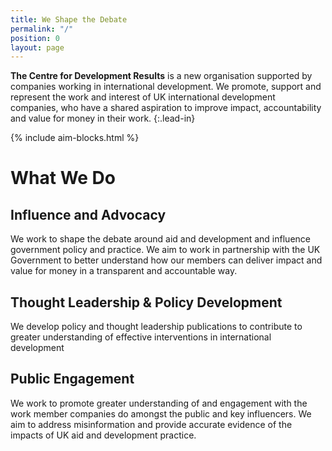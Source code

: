 ```yaml
---
title: We Shape the Debate
permalink: "/"
position: 0
layout: page
---
```


**The Centre for Development Results** is a new organisation supported by companies working in international development. We promote, support and represent the work and interest of UK international development companies, who have a shared aspiration to improve impact, accountability and value for money in their work.
{:.lead-in}

{% include aim-blocks.html %}

# What We Do

## Influence and Advocacy

We work to shape the debate around aid and development and influence government policy and practice. We aim to work in partnership with the UK Government to better understand how our members can deliver impact and value for money in a transparent and accountable way.

## Thought Leadership & Policy Development

  We develop policy and thought leadership publications to contribute to greater understanding of effective interventions in international development

## Public Engagement

  We work to promote greater understanding of and engagement with the work member companies do amongst the public and key influencers. We aim to address misinformation and provide accurate evidence of the impacts of UK aid and development practice.

 
